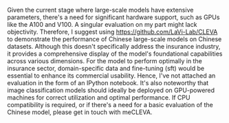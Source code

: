 
Given the current stage where large-scale models have extensive parameters, there's a need for significant hardware support, such as GPUs like the A100 and V100. A singular evaluation on my part might lack objectivity. Therefore, I suggest using https://github.com/LaVi-Lab/CLEVA to demonstrate the performance of Chinese large-scale models on Chinese datasets. Although this doesn't specifically address the insurance industry, it provides a comprehensive display of the model's foundational capabilities across various dimensions. For the model to perform optimally in the insurance sector, domain-specific data and fine-tuning (sft) would be essential to enhance its commercial usability. Hence, I've not attached an evaluation in the form of an IPython notebook. It's also noteworthy that image classification models should ideally be deployed on GPU-powered machines for correct utilization and optimal performance. If CPU compatibility is required, or if there's a need for a basic evaluation of the Chinese model, please get in touch with meCLEVA.
